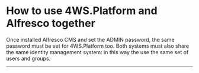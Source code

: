 # How to use 4WS.Platform and Alfresco together

Once installed Alfresco CMS and set the ADMIN password, the same password must be set for 4WS.Platform too. Both systems must also share the same identity management system: in this way the use the same set of users and groups.

---



